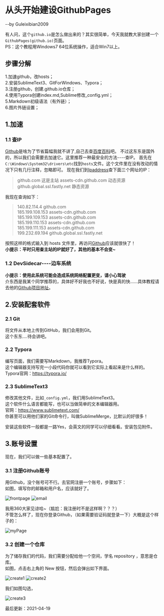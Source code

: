 # 从头开始建设GithubPages
--by Guleixibian2009

有人问，这个`github.io`是怎么做出来的？其实很简单，今天我就教大家创建一个`GithubPages(github.io)`页面。  
PS：这个教程用Windows7 64位系统操作，适合Win7以上。

## 步骤分解
1.加速github，改hosts；  
2.安装SublimeText3、GitForWindows、Typora；  
3.注册github，创建<username>.github.io仓库；<br />
4.使用Typora创建index.md,Sublime修改_config.yml；<br />
5.Markdown初级语法（有外链）；<br />
6.图片外链设置； <br />

## 1.加速

### 1.1 查IP

[Github](https://github.com)是啥为了节省篇幅我就不讲了,自己去查[百度百科](https://baike.baidu.com/item/Github/10145341?fr=aladdin)吧。
不过这东东是国外的，所以我们会需要去加速它。这里推荐一种最安全的方法----查IP。
首先在`C:\Windows\System32\drivers\etc`找到`hosts`文件。这个文件里在没有改动的情况下只有几行注释，忽略即可。
现在我们到[Ipaddress](https://www.ipaddress.com)查下面三个网址的IP：
> github.com 这是主站
> assets-cdn.github.com 动态资源
> github.global.ssl.fastly.net 静态资源

我现在查询如下：

> 140.82.114.4 github.com  
> 185.199.108.153 assets-cdn.github.com  
> 185.199.109.153 assets-cdn.github.com  
> 185.199.110.153 assets-cdn.github.com  
> 185.199.111.153 assets-cdn.github.com  
> 199.232.69.194 github.global.ssl.fastly.net  

按照这样的格式输入到 hosts 文件里，再访问[Github](https://github.com/)应该就很快了！  
**小提示：平时只用查主站的IP就好了，其他的基本不会变~**  

### 1.2 DevSidecar----边车系统

 **小提示：使用此系统可能会造成系统网络配置更变，请小心驾驶**  
 介东西是我某个同学推荐的，具体好不好我也不好说，快是真的快......具体教程请去他的[Github项目地址](https://github.com/docmirror/dev-sidecar)。

## 2.安装配套软件

### 2.1 Git
将文件从本地上传到GitHub，我们会用到Git。   
这个东东....待会讲吧。

### 2.2 Typora
编写页面，我们需要写Markdown，我推荐Typora。  
这个编辑器支持写完一小段代码你就可以看到它实际上看起来是什么样的。  
Typora官网：<https://typora.io/>

### 2.3 SublimeText3
修改其他文件，比如`_config.yml`，我们用SublimeText3。  
这个软件什么语言都能写，也可以当做简单的文本编辑器用。  
官网：<https://www.sublimetext.com/>  
你甚至可以用他们家的Git命令行，叫做SublimeMerge，比默认的好很多！

安装这些软件一般都是一路Yes，会英文的同学可以仔细看看。安装包见附件。  

## 3.账号设置
现在，我们可以做一些基本配置了。

### 3.1 注册Github账号
用Github，没个账号可不行。去官网注册一个账号，步骤如下：  
如图，填写你的邮箱和用户名，应该就好了。

![frontpage](https://user-images.githubusercontent.com/79316026/115193983-67a72f00-a11f-11eb-89d1-3de617888508.png)
![email](https://user-images.githubusercontent.com/79316026/115194097-902f2900-a11f-11eb-880b-569584da054a.png)

我用360大家见谅哈~（尴尬：我注册时不是这样啊？？？）  
不管怎么样了，现在你登录Github，（如果需要验证码就登录一下）大概是这个样子的：  

![myPage](https://user-images.githubusercontent.com/79316026/115195072-e781c900-a120-11eb-95da-904cd7917e70.png)

### 3.2 创建一个仓库
为了储存我们的代码，我们需要分配给他一个空间，学名 repository ，意思是仓库。  
如图，点击右上角的 New 按钮，然后会弹出如下界面。

![create1](https://user-images.githubusercontent.com/79316026/115196027-0896e980-a122-11eb-901e-6a78824725c5.png)
![create2](https://user-images.githubusercontent.com/79316026/115196866-f9646b80-a122-11eb-95df-dcde8f73dab7.png)

我们如图勾选，


![create3](https://user-images.githubusercontent.com/79316026/115196875-fb2e2f00-a122-11eb-802b-d81bef30fb85.png)



最后更新：2021-04-19
